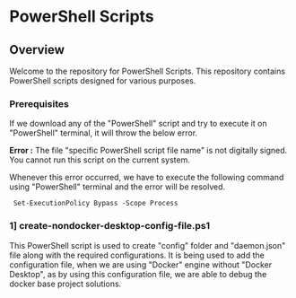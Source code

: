 # PowerShell Scripts

## Overview

Welcome to the repository for PowerShell Scripts. This repository contains PowerShell scripts designed for various purposes.

### Prerequisites

If we download any of the "PowerShell" script and try to execute it on "PowerShell" terminal, it will throw the below error.

**Error :** The file "specific PowerShell script file name" is not digitally signed. You cannot run this script on the current system.

Whenever this error occurred, we have to execute the following command using "PowerShell" terminal and the error will be resolved.

```command
 Set-ExecutionPolicy Bypass -Scope Process 
```

### 1] create-nondocker-desktop-config-file.ps1

This PowerShell script is used to create "config" folder and "daemon.json" file along with the required configurations. It is being used to add the configuration file, when we are using "Docker" engine without "Docker Desktop", as by using this configuration file, we are able to debug the docker base project solutions.

